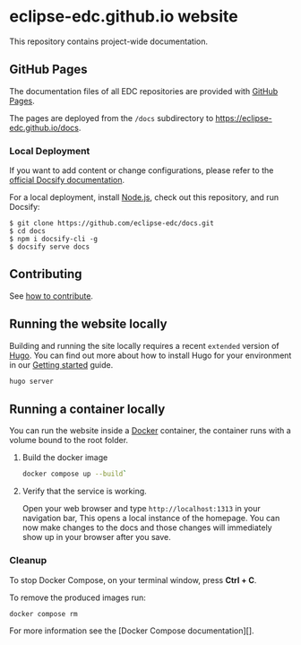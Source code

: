 # eclipse-edc.github.io website

This repository contains project-wide documentation.

## GitHub Pages

The documentation files of all EDC repositories are provided with [GitHub Pages](https://docs.github.com/en/pages).

The pages are deployed from the `/docs` subdirectory to <https://eclipse-edc.github.io/docs>.

### Local Deployment

If you want to add content or change configurations, please refer to the [official Docsify documentation](https://docsify.js.org/).

For a local deployment, install [Node.js](https://nodejs.org/), check out this repository, and run Docsify:
```commandline
$ git clone https://github.com/eclipse-edc/docs.git
$ cd docs
$ npm i docsify-cli -g
$ docsify serve docs
```

## Contributing

See [how to contribute](CONTRIBUTING.md).

## Running the website locally

Building and running the site locally requires a recent `extended` version of [Hugo](https://gohugo.io).
You can find out more about how to install Hugo for your environment in our
[Getting started](https://www.docsy.dev/docs/getting-started/#prerequisites-and-installation) guide.

```bash
hugo server
```

## Running a container locally

You can run the website inside a [Docker](https://docs.docker.com/)
container, the container runs with a volume bound to the root folder.

1. Build the docker image

   ```bash
   docker compose up --build`
   ```

2. Verify that the service is working.

   Open your web browser and type `http://localhost:1313` in your navigation bar,
   This opens a local instance of the homepage. You can now make
   changes to the docs and those changes will immediately show up in your browser after you save.

### Cleanup

To stop Docker Compose, on your terminal window, press **Ctrl + C**.

To remove the produced images run:

```bash
docker compose rm
```
For more information see the [Docker Compose documentation][].
